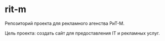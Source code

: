 # rit-m
Репозиторий проекта для рекламного агенства РиТ-М.

Цель проекта: создать сайт для предоставления IT и рекламных услуг. 
